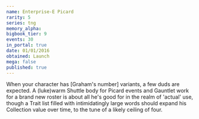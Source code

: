 ```yaml
---
name: Enterprise-E Picard
rarity: 5
series: tng
memory_alpha:
bigbook_tier: 9
events: 30
in_portal: true
date: 01/01/2016
obtained: Launch
mega: false
published: true
---
```


When your character has [Graham's number] variants, a few duds are expected. A (luke)warm Shuttle body for Picard events and Gauntlet work for a brand new roster is about all he's good for in the realm of 'actual' use, though a Trait list filled with intimidatingly large words should expand his Collection value over time, to the tune of a likely ceiling of four.
